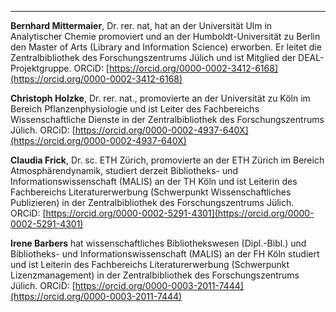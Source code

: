 ---
**Bernhard Mittermaier**, Dr. rer. nat, hat an der Universität Ulm in
Analytischer Chemie promoviert und an der Humboldt-Universität zu Berlin
den Master of Arts (Library and Information Science) erworben. Er leitet
die Zentralbibliothek des Forschungszentrums Jülich und ist Mitglied der
DEAL-Projektgruppe. ORCiD:
[https://orcid.org/0000-0002-3412-6168](https://orcid.org/0000-0002-3412-6168)

**Christoph Holzke**, Dr. rer. nat., promovierte an der Universität zu
Köln im Bereich Pflanzenphysiologie und ist Leiter des Fachbereichs
Wissenschaftliche Dienste in der Zentralbibliothek des
Forschungszentrums Jülich. ORCiD:
[https://orcid.org/0000-0002-4937-640X](https://orcid.org/0000-0002-4937-640X)

**Claudia Frick**, Dr. sc. ETH Zürich, promovierte
an der ETH Zürich im Bereich Atmosphärendynamik, studiert derzeit
Bibliotheks- und Informationswissenschaft (MALIS) an der TH Köln und ist
Leiterin des Fachbereichs Literaturerwerbung (Schwerpunkt
Wissenschaftliches Publizieren) in der Zentralbibliothek des
Forschungszentrums Jülich. ORCiD:
[https://orcid.org/0000-0002-5291-4301](https://orcid.org/0000-0002-5291-4301)

**Irene Barbers** hat wissenschaftliches Bibliothekswesen (Dipl.-Bibl.)
und Bibliotheks- und Informationswissenschaft (MALIS) an der FH Köln
studiert und ist Leiterin des Fachbereichs Literaturerwerbung
(Schwerpunkt Lizenzmanagement) in der Zentralbibliothek des
Forschungszentrums Jülich. ORCiD:
[https://orcid.org/0000-0003-2011-7444](https://orcid.org/0000-0003-2011-7444)